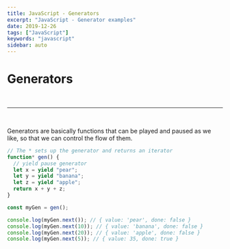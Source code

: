 ```yaml
---
title: JavaScript - Generators
excerpt: "JavaScript - Generator examples"
date: 2019-12-26
tags: ["JavaScript"]
keywords: "javascript"
sidebar: auto
---
```


# Generators

<br>
<hr>
<br>

Generators are basically functions that can be played and paused as we like, so that we can control the flow of them.

```javascript
// The * sets up the generator and returns an iterator
function* gen() {
  // yield pause generator
  let x = yield "pear";
  let y = yield "banana";
  let z = yield "apple";
  return x + y + z;
}

const myGen = gen();

console.log(myGen.next()); // { value: 'pear', done: false }
console.log(myGen.next(10)); // { value: 'banana', done: false }
console.log(myGen.next(20)); // { value: 'apple', done: false }
console.log(myGen.next(5)); // { value: 35, done: true }
```
